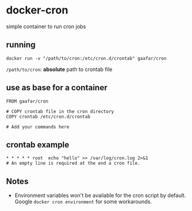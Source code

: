 # docker-cron
simple container to run cron jobs

## running
`docker run -v "/path/to/cron:/etc/cron.d/crontab" gaafar/cron`

`/path/to/cron`: **absolute** path to crontab file

## use as base for a container
```
FROM gaafar/cron

# COPY crontab file in the cron directory
COPY crontab /etc/cron.d/crontab

# Add your commands here
```

## crontab example
```
* * * * * root  echo "hello" >> /var/log/cron.log 2>&1
# An empty line is required at the end a cron file.
```

## Notes
- Environment variables won't be available for the cron script by default. Google `docker cron environment` for some workarounds.
